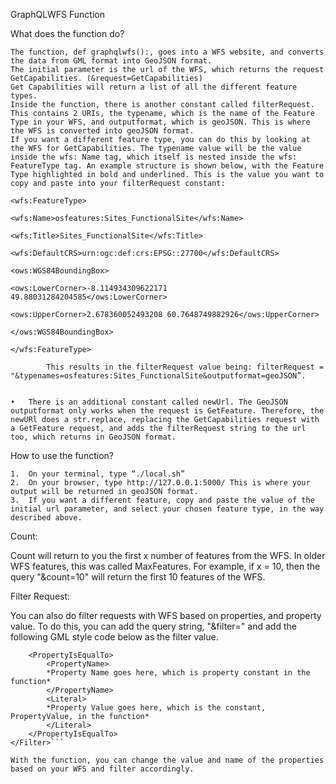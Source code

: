 GraphQLWFS Function

What does the function do?

	The function, def graphqlwfs():, goes into a WFS website, and converts the data from GML format into GeoJSON format. 
	The initial parameter is the url of the WFS, which returns the request GetCapabilities. (&request=GetCapabilities)
	Get Capabilities will return a list of all the different feature types.
	Inside the function, there is another constant called filterRequest. This contains 2 URIs, the typename, which is the name of the Feature Type in your WFS, and outputformat, which is geoJSON. This is where the WFS is converted into geoJSON format.
	If you want a different feature type, you can do this by looking at the WFS for GetCapabilities. The typename value will be the value inside the wfs: Name tag, which itself is nested inside the wfs: FeatureType tag. An example structure is shown below, with the Feature Type highlighted in bold and underlined. This is the value you want to copy and paste into your filterRequest constant:
																<wfs:FeatureType>
																	<wfs:Name>osfeatures:Sites_FunctionalSite</wfs:Name>
																	<wfs:Title>Sites_FunctionalSite</wfs:Title>
																	<wfs:DefaultCRS>urn:ogc:def:crs:EPSG::27700</wfs:DefaultCRS>
																	<ows:WGS84BoundingBox>
																		<ows:LowerCorner>-8.114934309622171 49.88031284204585</ows:LowerCorner>
																		<ows:UpperCorner>2.678360052493208 60.7648749882926</ows:UpperCorner>
																	</ows:WGS84BoundingBox>
																</wfs:FeatureType>

			This results in the filterRequest value being: filterRequest = "&typenames=osfeatures:Sites_FunctionalSite&outputformat=geoJSON”.


	•	There is an additional constant called newUrl. The GeoJSON outputformat only works when the request is GetFeature. Therefore, the newURl does a str.replace, replacing the GetCapabilities request with a GetFeature request, and adds the filterRequest string to the url too, which returns in GeoJSON format.


How to use the function?
 
	1.	On your terminal, type “./local.sh”
	2.	On your browser, type http://127.0.0.1:5000/ This is where your output will be returned in geoJSON format.
	3.	If you want a different feature, copy and paste the value of the initial url parameter, and select your chosen feature type, in the way described above.


Count:

Count will return to you the first x number of features from the WFS. In older WFS features, this was called MaxFeatures. For example, if x = 10, then the query "&count=10" will return the first 10 features of the WFS. 

Filter Request:

You can also do filter requests with WFS based on properties, and property value. To do this, you can add the query string, "&filter=" and add the following GML style code below as the filter value.

```<Filter>
    <PropertyIsEqualTo>
        <PropertyName>
        *Property Name goes here, which is property constant in the function*
        </PropertyName>
        <Literal>
        *Property Value goes here, which is the constant, PropertyValue, in the function*
        </Literal>
    </PropertyIsEqualTo>
</Filter>```

With the function, you can change the value and name of the properties based on your WFS and filter accordingly. 
